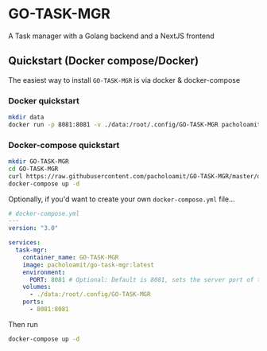 # GO-TASK-MGR

A Task manager with a Golang backend and a NextJS frontend

## Quickstart (Docker compose/Docker)

The easiest way to install `GO-TASK-MGR` is via docker & docker-compose

### Docker quickstart

```sh
mkdir data
docker run -p 8081:8081 -v ./data:/root/.config/GO-TASK-MGR pacholoamit/go-task-mgr:latest
```

### Docker-compose quickstart

```sh
mkdir GO-TASK-MGR
cd GO-TASK-MGR
curl https://raw.githubusercontent.com/pacholoamit/GO-TASK-MGR/master/docker-compose.yml >> docker-compose.yml
docker-compose up -d
```

Optionally, if you'd want to create your own `docker-compose.yml` file...

```yaml
# docker-compose.yml
---
version: "3.0"

services:
  task-mgr:
    container_name: GO-TASK-MGR
    image: pacholoamit/go-task-mgr:latest
    environment:
      PORT: 8081 # Optional: Default is 8081, sets the server port of the container.
    volumes:
      - ./data:/root/.config/GO-TASK-MGR
    ports:
      - 8081:8081
```

Then run

```bash
docker-compose up -d
```
